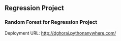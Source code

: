 ## Regression Project

### Random Forest for Regression Project

Deployment URL: http://dghorai.pythonanywhere.com/
